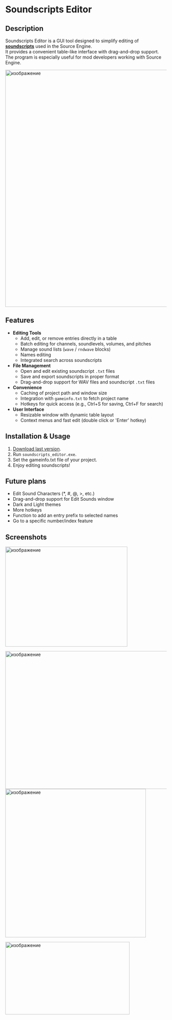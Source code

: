 # Soundscripts Editor

## Description
Soundscripts Editor is a GUI tool designed to simplify editing of [**soundscripts**](https://developer.valvesoftware.com/wiki/Soundscripts) used in the Source Engine.\
It provides a convenient table-like interface with drag-and-drop support.\
The program is especially useful for mod developers working with Source Engine.

<img width="1024" height="738" alt="изображение" src="https://github.com/user-attachments/assets/031fffcf-3ef7-41b8-bec7-1c3f0a984614" />


## Features
-   **Editing Tools**
    -   Add, edit, or remove entries directly in a table
    -   Batch editing for channels, soundlevels, volumes, and pitches
    -   Manage sound lists (`wave` / `rndwave` blocks)
    -   Names editing
    -   Integrated search across soundscripts
-   **File Management**
    -   Open and edit existing soundscript `.txt` files
    -   Save and export soundscripts in proper format
    -   Drag-and-drop support for WAV files and soundscript `.txt` files
-   **Convenience**
    -   Caching of project path and window size
    -   Integration with `gameinfo.txt` to fetch project name
    -   Hotkeys for quick access (e.g., Ctrl+S for saving, Ctrl+F for
        search)
-   **User Interface**
    -   Resizable window with dynamic table layout
    -   Context menus and fast edit (double click or 'Enter' hotkey)

## Installation & Usage
1. [Download last version](https://github.com/Ambiabstract/soundscripts_editor/releases/latest).
2. Run `soundscripts_editor.exe`.
3. Set the gameinfo.txt file of your project.
4. Enjoy editing soundscripts!

## Future plans
- Edit Sound Characters (*, #, @, >, etc.)
- Drag-and-drop support for Edit Sounds window
- Dark and Light themes
- More hotkeys
- Function to add an entry prefix to selected names
- Go to a specific number/index feature

## Screenshots
<img width="381" height="311" alt="изображение" src="https://github.com/user-attachments/assets/34b56d80-0ffe-400e-ac6c-6a3a86c69b4c" />

<img width="730" height="429" alt="изображение" src="https://github.com/user-attachments/assets/5749807c-7e02-428d-badc-00d1f4d1334e" /> <img width="439" height="462" alt="изображение" src="https://github.com/user-attachments/assets/92809f29-8738-4f58-9bee-3f1bd3c062a2" />


<img width="388" height="226" alt="изображение" src="https://github.com/user-attachments/assets/6f7f036e-acb6-4f4f-a30a-2621e6ff2f85" />


